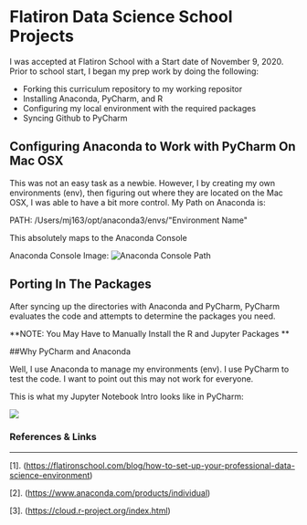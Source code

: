 # Flatiron Data Science School Projects
I was accepted at Flatiron School with a Start date of November 9, 2020.  Prior to school start, I began my prep work by doing the following:
* Forking this curriculum repository to my working repositor
* Installing Anaconda, PyCharm, and R
* Configuring my local environment with the required packages
* Syncing Github to PyCharm

## Configuring Anaconda to Work with PyCharm On Mac OSX
This was not an easy task as a newbie.  However, I by creating my own environments (env), then figuring out where they are located on the Mac OSX, I was able to have a bit more control. My Path on Anaconda is:

PATH: /Users/mj163/opt/anaconda3/envs/"Environment Name"

This absolutely maps to the Anaconda Console

Anaconda Console Image: ![Anaconda Console Path](http://dev.martidolce.com/wp-content/uploads/2020/11/2020-11-04_03-48-34.png)

## Porting In The Packages
After syncing up the directories with Anaconda and PyCharm,  PyCharm evaluates the code and attempts to determine the packages you need.

**NOTE: You May Have to Manually Install the R and Jupyter Packages **

##Why PyCharm and Anaconda

Well, I use Anaconda to manage my environments (env).  I use PyCharm to test the code. I want to point out this may not work for everyone.

This is what my Jupyter Notebook Intro looks like in PyCharm:

![](http://dev.martidolce.com/wp-content/uploads/2020/11/2020-11-04_04-16-20.png)



### References & Links
***
[1]. (https://flatironschool.com/blog/how-to-set-up-your-professional-data-science-environment)

[2]. (https://www.anaconda.com/products/individual)

[3]. (https://cloud.r-project.org/index.html)


